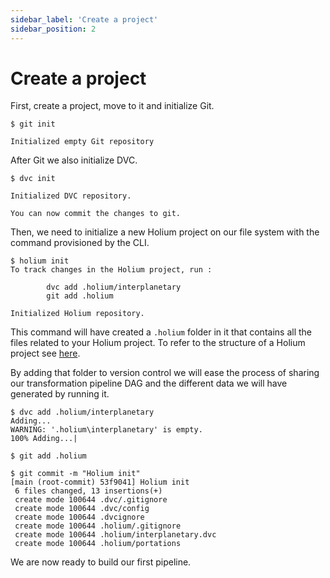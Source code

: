```yaml
---
sidebar_label: 'Create a project'
sidebar_position: 2
---
```


# Create a project

First, create a project, move to it and initialize Git.
```shell
$ git init

Initialized empty Git repository
```

After Git we also initialize DVC.
```shell
$ dvc init

Initialized DVC repository.

You can now commit the changes to git.
```

Then, we need to initialize a new Holium project on our file system with the command provisioned by
the CLI.

```shell
$ holium init
To track changes in the Holium project, run :

        dvc add .holium/interplanetary
        git add .holium

Initialized Holium repository.
```

This command will have created a `.holium` folder in it that contains all the files related to your 
Holium project. To refer to the structure of a Holium project see [here](../reference/cli/project-structure.md).

By adding that folder to version control we will ease the process of sharing our transformation pipeline
DAG and the different data we will have generated by running it.

```shell
$ dvc add .holium/interplanetary 
Adding...                                                                                                                                                                                                                                 WARNING: '.holium\interplanetary' is empty.
100% Adding...|

$ git add .holium

$ git commit -m "Holium init"
[main (root-commit) 53f9041] Holium init
 6 files changed, 13 insertions(+)
 create mode 100644 .dvc/.gitignore
 create mode 100644 .dvc/config
 create mode 100644 .dvcignore
 create mode 100644 .holium/.gitignore
 create mode 100644 .holium/interplanetary.dvc
 create mode 100644 .holium/portations
```

We are now ready to build our first pipeline.
